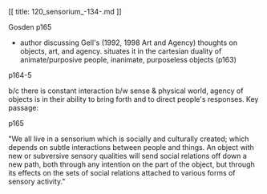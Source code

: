 [[
title: 120_sensorium_-134-.md
]]

Gosden p165

  

+ author discussing Gell's \(1992, 1998 Art and Agency\) thoughts on objects,
art, and agency. situates it in the cartesian duality of animate/purposive
people, inanimate, purposeless objects \(p163\)

  

p164-5

b/c there is constant interaction b/w sense & physical world, agency of
objects is in their ability to bring forth and to direct people's responses.
Key passage:

  

p165

"We all live in a sensorium which is socially and culturally created; which
depends on subtle interactions between people and things. An object with new
or subversive sensory qualities will send social relations off down a new
path, both through any intention on the part of the object, but through its
effects on the sets of social relations attached to various forms of sensory
activity."

